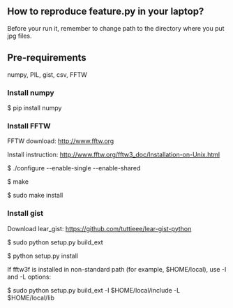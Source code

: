 ## How to reproduce feature.py in your laptop?

Before your run it, remember to change path to the directory where you put jpg files.

## Pre-requirements
numpy, PIL, gist, csv, FFTW

### Install numpy
$ pip install numpy

### Install FFTW
FFTW download: http://www.fftw.org

Install instruction: http://www.fftw.org/fftw3_doc/Installation-on-Unix.html


$ ./configure --enable-single --enable-shared

$ make

$ sudo make install

### Install gist

Download lear_gist: https://github.com/tuttieee/lear-gist-python


$ sudo python setup.py build_ext

$ python setup.py install


If fftw3f is installed in non-standard path (for example, $HOME/local), use -I and -L options:


$ sudo python setup.py build_ext -I $HOME/local/include -L $HOME/local/lib


